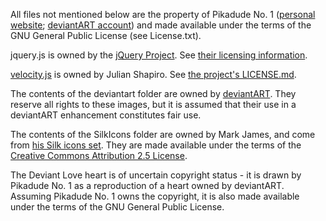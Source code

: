 All files not mentioned below are the property of Pikadude No. 1 ([personal website](http://pikadudeno1.com); [deviantART account](http://pikadudeno1.deviantart.com)) and made available under the terms of the GNU General Public License (see License.txt).

jquery.js is owned by the [jQuery Project](http://jquery.org). See [their licensing information](http://jquery.org/license/).

[velocity.js](http://julian.com/research/velocity/) is owned by Julian Shapiro. See [the project's LICENSE.md](https://github.com/julianshapiro/velocity/blob/master/LICENSE.md).

The contents of the deviantart folder are owned by [deviantART](http://www.deviantart.com). They reserve all rights to these images, but it is assumed that their use in a deviantART enhancement constitutes fair use.

The contents of the SilkIcons folder are owned by Mark James, and come from [his Silk icons set](http://www.famfamfam.com/lab/icons/silk/). They are made available under the terms of the [Creative Commons Attribution 2.5 License](http://creativecommons.org/licenses/by/2.5/).

The Deviant Love heart is of uncertain copyright status - it is drawn by Pikadude No. 1 as a reproduction of a heart owned by deviantART. Assuming Pikadude No. 1 owns the copyright, it is also made available under the terms of the GNU General Public License.